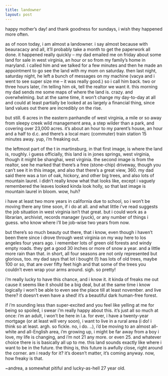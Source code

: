 ```yaml
---
title: landowner    
layout: post
---
```


happy mother&#8217;s day! and thank goodness for sundays, i wish they happened more often.

as of noon today, i am almost a landowner. i say almost because with beauracacy and all, it&#8217;ll probably take a month to get the paperwork all done. it happened really quickly &#8211; my dad emailed me on friday about some land for sale in west virginia, an hour or so from my family&#8217;s home in maryland. i called him and we talked for a few minutes and then he made an appointment to go see the land with my mom on saturday. then last night, saturday night, he left a bunch of messages on my machine (vacya and i went to see super size me &#8211; it was really good.) so i call him back. two or three hours later, i&#8217;m telling him ok, tell the realtor we want it. this morning my dad sends me some maps of where the land is. crazy. and overwhelming. but at the same time, it won&#8217;t change my day-to-day at all and could at least partially be looked at as largely a financial thing, since land values out there are incredibly on the rise.

but still. 6 acres in the eastern panhandle of west virginia, a mile or so away from sleepy creek wild management area, a step wilder than a park, and covering over 23,000 acres. it&#8217;s about an hour to my parent&#8217;s house, an hour and a half to d.c. and there&#8217;s a local marc (commuter) train station 15 minutes away. yup, i&#8217;m freaking out.

the leftmost part of the t in martinsburg, in that first image, is where the land is, roughly. i guess officially, this land is in jones springs, west virginia, though it might be shanghai, west virginia. the second image is from the realtor, see he marked that there&#8217;s a free (stone-chip) driveway, though you can&#8217;t see it in this image, and also that there&#8217;s a great view, 360. my dad said there was a ton of oak, hickory, and other big trees, and also lots of mountain laurel. i didn&#8217;t really know what that looks like, except i vaguely remembered the leaves looked kinda look holly, so that last image is mountain laurel in bloom. wow, huh?

i have at least two more years in california due to school, so i won&#8217;t be moving there any time soon, if i do at all. and what little i&#8217;ve read suggests the job situation in west virginia isn&#8217;t that great. but i could work as a librarian, archivist, records manager (yuck), or any number of things i guess. who know where i&#8217;ll be job-wise two years from now.

but there&#8217;s so much beauty out there, that i know, even though i haven&#8217;t been there since i drove through west virginia on my way here to los angeles four years ago. i remember lots of green old forests and windy empty roads. they get a good 30 inches or more of snow a year. and a little more rain than that. in short, all four seasons are not only represented but glorious, too. my dad says that lot i bought (!) has lots of old trees, maybe 100 or so, that are over fifty feet high and that some of the trees you couldn&#8217;t even wrap your arms around. sigh. so pretty!

i&#8217;m really lucky to have this chance, and i know it. it kinda of freaks me out cause it seems like it should be a big deal, but at the same time i know logically i won&#8217;t be able to even see the place till at least november. and live there? it doesn&#8217;t even have a shed! it&#8217;s a beautiful dark human-free forest.

if i&#8217;m sounding less than super-excited and you feel like yelling at me for being so spoiled, i swear i&#8217;m really happy about this. it&#8217;s just all so much at once: i&#8217;m an adult, i won&#8217;t be here in l.a. for ever, i have a twenty-year mortgage (or at least will very soon), i want to live in a rural area (i do! i think so at least. argh. so fickle. no, i do. ..), i&#8217;d be moving to an almost all-white and all-English area, i&#8217;m growing up, i might be far away from a boy i love, my life is changing, and i&#8217;m not 21 any more. or even 25. and whatever choice there is is basically all up to me. this land sounds exactly like where i want to be in the future. the thing is, this future is awfully close, right around the corner. am i ready for it? it&#8217;s doesn&#8217;t matter, it&#8217;s coming anyway. now, how freaky is that.

~andrea, a somewhat pitiful and lucky-as-hell 27 year old.